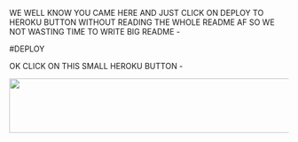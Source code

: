 WE WELL KNOW YOU CAME HERE AND JUST CLICK ON DEPLOY TO HEROKU BUTTON WITHOUT READING THE WHOLE README AF SO WE NOT WASTING TIME TO WRITE BIG README - 

#DEPLOY

OK CLICK ON THIS SMALL HEROKU BUTTON -

<p align="left"><a href="https://heroku.com/deploy?template=https://github.com/codesfru/Anonchannelban"> <img src="https://img.shields.io/badge/Deploy%20To%20Heroku-darkyellow?style=for-the-badge&logo=heroku" width="720" height="98.45"/></a></p>
